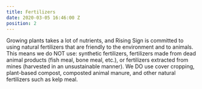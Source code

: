 ```yaml
---
title: Fertilizers
date: 2020-03-05 16:46:00 Z
position: 2
---
```


Growing plants takes a lot of nutrients, and Rising Sign is committed to using natural fertilizers that are friendly to the environment and to animals. This means we do NOT use: synthetic fertilizers, fertilizers made from dead animal products (fish meal, bone meal, etc.), or fertilizers extracted from mines (harvested in an unsustainable manner). We DO use cover cropping, plant-based compost, composted animal manure, and other natural fertilizers such as kelp meal.